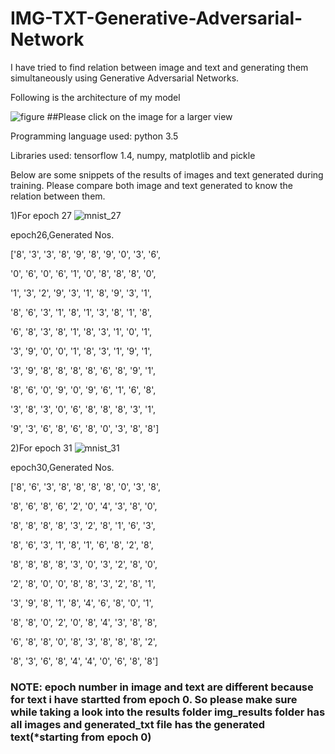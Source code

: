 # IMG-TXT-Generative-Adversarial-Network
I have tried to find relation between image and text and generating them simultaneously using Generative Adversarial Networks.

Following is the architecture of my model

![figure](https://user-images.githubusercontent.com/24193718/53629681-29dfa780-3c34-11e9-983d-70d4cdfe182d.jpeg)
##Please click on the image for a larger view

Programming language used: python 3.5

Libraries used: tensorflow 1.4,
                numpy, matplotlib and pickle
                

Below are some snippets of the results of images and text generated during training. Please compare both image and text generated to know the relation between them.

1)For epoch 27
![mnist_27](https://user-images.githubusercontent.com/24193718/53632009-e25c1a00-3c39-11e9-935e-4d53eccd0fe0.png)

epoch26,Generated Nos.

['8', '3', '3', '8', '9', '8', '9', '0', '3', '6',

 '0', '6', '0', '6', '1', '0', '8', '8', '8', '0',
 
 '1', '3', '2', '9', '3', '1', '8', '9', '3', '1',
 
 '8', '6', '3', '1', '8', '1', '3', '8', '1', '8',
 
 '6', '8', '3', '8', '1', '8', '3', '1', '0', '1',
 
 '3', '9', '0', '0', '1', '8', '3', '1', '9', '1',
 
 '3', '9', '8', '8', '8', '8', '6', '8', '9', '1',
 
 '8', '6', '0', '9', '0', '9', '6', '1', '6', '8',
 
 '3', '8', '3', '0', '6', '8', '8', '8', '3', '1',
 
 '9', '3', '6', '8', '6', '8', '0', '3', '8', '8']


2)For epoch 31
![mnist_31](https://user-images.githubusercontent.com/24193718/53634016-15ed7300-3c3f-11e9-96eb-c91a79bb5d0b.png)

epoch30,Generated Nos.

['8', '6', '3', '8', '8', '8', '8', '0', '3', '8', 

 '8', '6', '8', '6', '2', '0', '4', '3', '8', '0', 
 
 '8', '8', '8', '8', '3', '2', '8', '1', '6', '3', 
 
 '8', '6', '3', '1', '8', '1', '6', '8', '2', '8', 
 
 '8', '8', '8', '8', '3', '0', '3', '2', '8', '0',
 
 '2', '8', '0', '0', '8', '8', '3', '2', '8', '1',
 
 '3', '9', '8', '1', '8', '4', '6', '8', '0', '1',
 
 '8', '8', '0', '2', '0', '8', '4', '3', '8', '8',
 
 '6', '8', '8', '0', '8', '3', '8', '8', '8', '2',
 
 '8', '3', '6', '8', '4', '4', '0', '6', '8', '8']
 
 ### NOTE: epoch number in image and text are different because for text i have startted from epoch 0. So please make sure while taking a look into the results folder img_results folder has all images and generated_txt file has the generated text(*starting from epoch 0)
